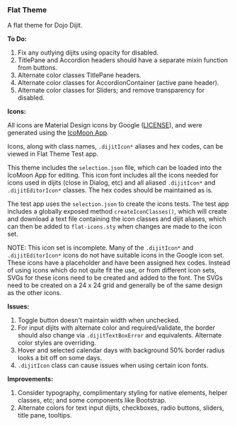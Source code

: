 ### Flat Theme

A flat theme for Dojo Dijit.

**To Do:**

1. Fix any outlying dijits using opacity for disabled.
2. TitlePane and Accordion headers should have a separate mixin function from buttons.
3. Alternate color classes TitlePane headers.
4. Alternate color classes for AccordionContainer (active pane header).
5. Alternate color classes for Sliders; and remove transparency for disabled.

**Icons:**

All icons are Material Design icons by Google ([LICENSE](https://github.com/google/material-design-icons/blob/master/LICENSE)), and were generated using the [IcoMoon App](https://icomoon.io/app).

Icons, along with class names, `.dijitIcon*` aliases and hex codes, can be viewed in Flat Theme Test app.

This theme includes the `selection.json` file, which can be loaded into the IcoMoon App for editing. This icon font includes all the icons needed for icons used in dijits (close in Dialog, etc) and all aliased `.dijitIcon*` and `.dijitEditorIcon*` classes. The hex codes should be maintained as is.

The test app uses the `selection.json` to create the icons tests. The test app includes a globally exposed method `createIconClasses()`, which will create and download a text file containing the icon classes and dijit aliases, which can then be added to `flat-icons.sty` when changes are made to the icon set.

NOTE: This icon set is incomplete. Many of the `.dijitIcon*` and `.dijitEditorIcon*` icons do not have suitable icons in the Google icon set. These icons have a placeholder and have been assigned hex codes. Instead of using icons which do not quite fit the use, or from different icon sets, SVGs for these icons need to be created and added to the font. The SVGs need to be created on a 24 x 24 grid and generally be of the same design as the other icons.

**Issues:**

1. Toggle button doesn't maintain width when unchecked.
2. For input dijits with alternate color and required/validate, the border should also change via `.dijitTextBoxError` and equivalents. Alternate color styles are overriding.
3. Hover and selected calendar days with background 50% border radius looks a bit off on some days.
4. `.dijitIcon` class can cause issues when using certain icon fonts.

**Improvements:**

1. Consider typography, complimentary styling for native elements, helper classes, etc; and some components like Bootstrap.
2. Alternate colors for text input dijits, checkboxes, radio buttons, sliders, title pane, tooltips.
